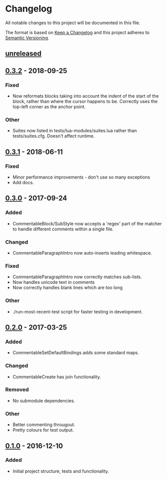 Changelog
=========

All notable changes to this project will be documented in this file.

The format is based on [Keep a Changelog](http://keepachangelog.com/)
and this project adheres to [Semantic Versioning](http://semver.org/).

[unreleased]
------------

[0.3.2] - 2018-09-25
--------------------

### Fixed
- Now reformats blocks taking into account the indent of the start of the
  block, rather than where the cursor happens to be. Correctly uses the
  top-left corner as the anchor point.

### Other
- Suites now listed in tests/lua-modules/suites.lua rather than
  tests/suites.cfg. Doesn't affect runtime.

[0.3.1] - 2018-06-11
--------------------

### Fixed
- Minor performance improvements - don't use so many exceptions
- Add docs.

[0.3.0] - 2017-09-24
--------------------

### Added
- CommentableBlock/SubStyle now accepts a 'regex' part of the matcher to
  handle different comments within a single file.

### Changed
- CommentableParagraphIntro now auto-inserts leading whitespace.

### Fixed
- CommentableParagraphIntro now correctly matches sub-lists.
- Now handles unicode text in comments
- Now correctly handles blank lines which are too long

### Other
- ./run-most-recent-test script for faster testing in development.

[0.2.0] - 2017-03-25
--------------------

### Added
- CommentableSetDefaultBindings adds some standard maps.

### Changed
- CommentableCreate has join functionality.

### Removed
- No submodule dependencies.

### Other
- Better commenting througout.
- Pretty colours for test output.

[0.1.0] - 2016-12-10
--------------------

### Added
- Initial project structure, tests and functionality.

[unreleased]: https://www.github.com/FalacerSelene/vim-commentable
[0.3.2]: https://www.github.com/FalacerSelene/vim-commentable/tree/0.3.2
[0.3.1]: https://www.github.com/FalacerSelene/vim-commentable/tree/0.3.1
[0.3.0]: https://www.github.com/FalacerSelene/vim-commentable/tree/0.3.0
[0.2.0]: https://www.github.com/FalacerSelene/vim-commentable/tree/0.2.0
[0.1.0]: https://www.github.com/FalacerSelene/vim-commentable/tree/0.1.0
